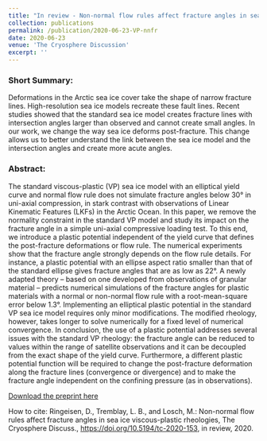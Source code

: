 ```yaml
---
title: "In review - Non-normal flow rules affect fracture angles in sea ice viscous-plastic rheologies"
collection: publications
permalink: /publication/2020-06-23-VP-nnfr
date: 2020-06-23
venue: 'The Cryosphere Discussion'
excerpt: ''
---
```



### Short Summary:

Deformations in the Arctic sea ice cover take the shape of narrow fracture lines. High-resolution sea ice models recreate these fault lines. Recent studies showed that the standard sea ice model creates fracture lines with intersection angles larger than observed and cannot create small angles. In our work, we change the way sea ice deforms post-fracture. This change allows us to better understand the link between the sea ice model and the intersection angles and create more acute angles.

### Abstract:

The standard viscous-plastic (VP) sea ice model with an elliptical yield curve and normal flow rule does not simulate fracture angles below 30° in uni-axial compression, in stark contrast with observations of Linear Kinematic Features (LKFs) in the Arctic Ocean. In this paper, we remove the normality constraint in the standard VP model and study its impact on the fracture angle in a simple uni-axial compressive loading test. To this end, we introduce a plastic potential independent of the yield curve that defines the post-fracture deformations or flow rule. The numerical experiments show that the fracture angle strongly depends on the flow rule details. For instance, a plastic potential with an ellipse aspect ratio smaller than that of the standard ellipse gives fracture angles that are as low as 22°. A newly adapted theory – based on one developed from observations of granular material – predicts numerical simulations of the fracture angles for plastic materials with a normal or non-normal flow rule with a root-mean-square error below 1.3°. Implementing an elliptical plastic potential in the standard VP sea ice model requires only minor modifications. The modified rheology, however, takes longer to solve numerically for a fixed level of numerical convergence. In conclusion, the use of a plastic potential addresses several issues with the standard VP rheology: the fracture angle can be reduced to values within the range of satellite observations and it can be decoupled from the exact shape of the yield curve. Furthermore, a different plastic potential function will be required to change the post-fracture deformation along the fracture lines (convergence or divergence) and to make the fracture angle independent on the confining pressure (as in observations).

[Download the preprint here](https://tc.copernicus.org/preprints/tc-2020-153/tc-2020-153.pdf)

How to cite: Ringeisen, D., Tremblay, L. B., and Losch, M.: Non-normal flow rules affect fracture angles in sea ice viscous-plastic rheologies, The Cryosphere Discuss., https://doi.org/10.5194/tc-2020-153, in review, 2020. 
